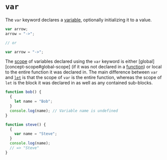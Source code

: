 # `var`

The `var` keyword declares a [variable][concept-variable], optionally initializing it to a value.
```javascript
var arrow;
arrow = "->";

// or

var arrow = "->";
```

The [scope][concept-scope] of variables declared using the `var` keyword is either [global][concept-scope#global-scope] (if it was not declared in a [function][keyword-function]) or local to the entire function it was declared in. The main difference between `var` and [`let`][keyword-let] is that the scope of `var` is the entire function, whereas the scope of `let` is the block it was declared in as well as any contained sub-blocks.
```javascript
function bob() {
  {
    let name = "Bob";
  }
  console.log(name); // Variable name is undefined
}
```

```javascript
function steve() {
  {
    var name = "Steve";
  }
  console.log(name);
  // => "Steve"
}
```

[keyword-function]: ./function.md
[keyword-let]: ./let.md
[concept-scope]: ../info/scope.md
[concept-variable]: ../../../../reference/concepts/variables.md
